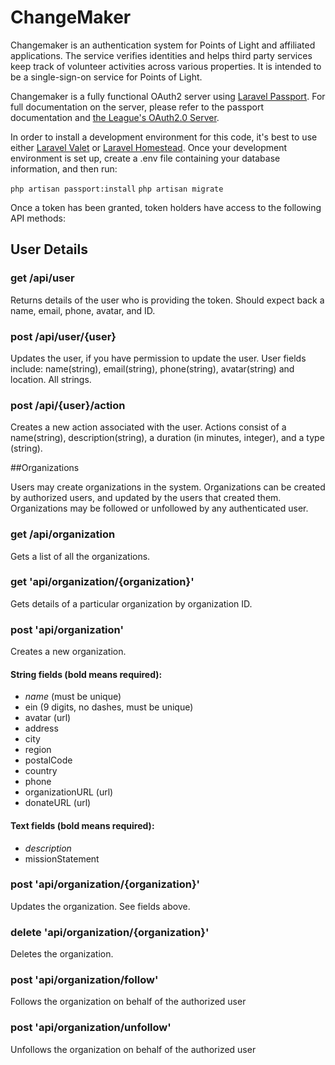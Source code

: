 # ChangeMaker

Changemaker is an authentication system for Points of Light and affiliated applications. The service verifies identities and helps third party services keep track of volunteer activities across various properties. It is intended to be a single-sign-on service for Points of Light.

Changemaker is a fully functional OAuth2 server using [Laravel Passport](https://laravel.com/docs/5.3/passport). For full documentation on the server, please refer to the passport documentation and [the League's OAuth2.0 Server](https://oauth2.thephpleague.com). 

In order to install a development environment for this code, it's best to use either [Laravel Valet](https://laravel.com/docs/5.3/valet) or [Laravel Homestead](https://laravel.com/docs/5.3/homestead). Once your development environment is set up, create a .env file containing your database information, and then run:

```php artisan passport:install```
```php artisan migrate```

Once a token has been granted, token holders have access to the following API methods:

## User Details

### get /api/user
Returns details of the user who is providing the token. Should expect back a name, email, phone, avatar, and ID.

### post /api/user/{user}
Updates the user, if you have permission to update the user. User fields include: name(string), email(string), phone(string), avatar(string) and location. All strings.

### post /api/{user}/action
Creates a new action associated with the user. Actions consist of a name(string), description(string), a duration (in minutes, integer), and a type (string). 

##Organizations

Users may create organizations in the system. Organizations can be created by authorized users, and updated by the users that created them. Organizations may be followed or unfollowed by any authenticated user. 

### get /api/organization

Gets a list of all the organizations.

### get 'api/organization/{organization}'
Gets details of a particular organization by organization ID.

### post 'api/organization'
Creates a new organization. 

#### String fields (bold means required):
* *name* (must be unique)
* ein (9 digits, no dashes, must be unique)
* avatar (url) 
* address
* city
* region
* postalCode
* country
* phone
* organizationURL (url)
* donateURL (url)

#### Text fields (bold means required): 
* *description* 
* missionStatement

### post 'api/organization/{organization}'
Updates the organization. See fields above.

### delete 'api/organization/{organization}'
Deletes the organization.

### post 'api/organization/follow'
Follows the organization on behalf of the authorized user

### post 'api/organization/unfollow'
Unfollows the organization on behalf of the authorized user



